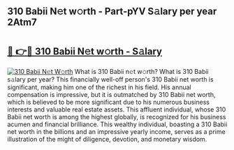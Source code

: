 ## 310 Babii N𝚎t w𝚘rth - Part-pYV S𝚊lary per year 2Atm7

# <h2><a href="http://gc51x8.nevu.top/?p=310+Babii">🔗 👉🔴 310 Babii N𝚎t w𝚘rth - S𝚊lary</a></h2>

[![310 Babii N𝚎t W𝚘rth](https://i.imgur.com/Oavwk0R.jpeg)](http://gc51x8.nevu.top/?p=310+Babii)
What is 310 Babii n𝚎t w𝚘rth? What is 310 Babii s𝚊lary per year?
This financially well-off person's 310 Babii net worth is significant, making him one of the richest in his field. His annual compensation is impressive, but it is outmatched by 310 Babii net worth, which is believed to be more significant due to his numerous business interests and valuable real estate assets. This affluent individual, whose 310 Babii net worth is among the highest globally, is recognized for his business acumen and financial brilliance. This wealthy individual, boasting a 310 Babii net worth in the billions and an impressive yearly income, serves as a prime illustration of the might of diligence, devotion, and monetary wisdom.
